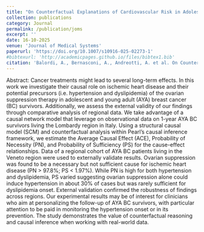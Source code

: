 ```yaml
---
title: "On Counterfactual Explanations of Cardiovascular Risk in Adolescent and Young Adult Breast Cancer Survivors"
collection: publications
category: Journal
permalink: /publication/joms
excerpt: ''
date: 16-10-2025
venue: 'Journal of Medical Systems'
paperurl: 'https://doi.org/10.1007/s10916-025-02273-1'
#bibtexurl: 'http://academicpages.github.io/files/bibtex1.bib'
citation: 'Balordi, A., Bernasconi, A., Andreotti, A. et al. On Counterfactual Explanations of Cardiovascular Risk in Adolescent and Young Adult Breast Cancer Survivors. J Med Syst 49, 140 (2025).'
---
```

Abstract:
Cancer treatments might lead to several long-term effects. In this work we investigate their causal role on ischemic heart disease and their potential precursors (i.e. hypertension and dyslipidemia) of the ovarian suppression therapy in adolescent and young adult (AYA) breast cancer (BC) survivors. Additionally, we assess the external validity of our findings through comparative analysis of regional data. We take advantage of a causal network model that leverage on observational data on 1-year AYA BC survivors living the Lombardy region in Italy. Using a structural causal model (SCM) and counterfactual analysis within Pearl’s causal inference framework, we estimate the Average Causal Effect (ACE), Probability of Necessity (PN), and Probability of Sufficiency (PS) for the cause-effect relationships. Data of a regional cohort of AYA BC patients living in the Veneto region were used to externally validate results. Ovarian suppression was found to be a necessary but not sufficient cause for ischemic heart disease (PN > 97.8%; PS < 1.97%). While PN is high for both hypertension and dyslipidemia, PS varied suggesting ovarian suppression alone could induce hypertension in about 30% of cases but was rarely sufficient for dyslipidemia onset. External validation confirmed the robustness of findings across regions. Our experimental results may be of interest for clinicians who aim at personalizing the follow-up of AYA BC survivors, with particular attention to be paid in monitoring the hypertension onset or in its prevention. The study demonstrates the value of counterfactual reasoning and causal inference when working with real-world data.